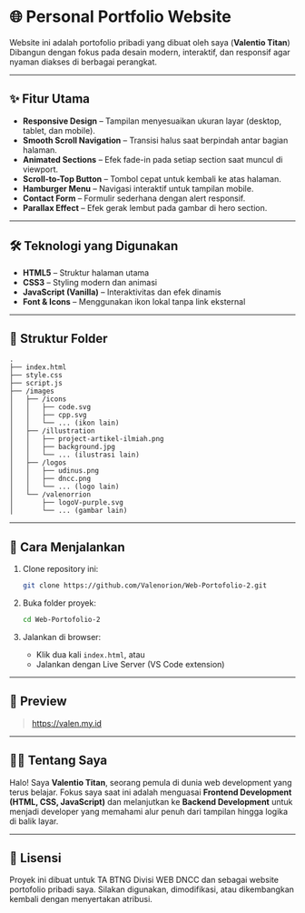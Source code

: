 # 🌐 Personal Portfolio Website

Website ini adalah portofolio pribadi yang dibuat oleh saya (**Valentio Titan**)
Dibangun dengan fokus pada desain modern, interaktif, dan responsif agar nyaman diakses di berbagai perangkat.

---

## ✨ Fitur Utama

* **Responsive Design** – Tampilan menyesuaikan ukuran layar (desktop, tablet, dan mobile).
* **Smooth Scroll Navigation** – Transisi halus saat berpindah antar bagian halaman.
* **Animated Sections** – Efek fade-in pada setiap section saat muncul di viewport.
* **Scroll-to-Top Button** – Tombol cepat untuk kembali ke atas halaman.
* **Hamburger Menu** – Navigasi interaktif untuk tampilan mobile.
* **Contact Form** – Formulir sederhana dengan alert responsif.
* **Parallax Effect** – Efek gerak lembut pada gambar di hero section.

---

## 🛠️ Teknologi yang Digunakan

* **HTML5** – Struktur halaman utama
* **CSS3** – Styling modern dan animasi
* **JavaScript (Vanilla)** – Interaktivitas dan efek dinamis
* **Font & Icons** – Menggunakan ikon lokal tanpa link eksternal

---

## 📁 Struktur Folder

```
.
├── index.html
├── style.css
├── script.js
├── /images
│   ├── /icons
│   │   ├── code.svg
│   │   ├── cpp.svg
│   │   └── ... (ikon lain)
│   ├── /illustration
│   │   ├── project-artikel-ilmiah.png
│   │   ├── background.jpg
│   │   └── ... (ilustrasi lain)
│   ├── /logos
│   │   ├── udinus.png
│   │   ├── dncc.png
│   │   └── ... (logo lain)
│   └── /valenorrion
│       ├── logoV-purple.svg
│       └── ... (gambar lain)
```

---

## 🚀 Cara Menjalankan

1. Clone repository ini:

   ```bash
   git clone https://github.com/Valenorion/Web-Portofolio-2.git
   ```
2. Buka folder proyek:

   ```bash
   cd Web-Portofolio-2
   ```
3. Jalankan di browser:

   * Klik dua kali `index.html`, atau
   * Jalankan dengan Live Server (VS Code extension)

---

## 📸 Preview

> https://valen.my.id

---

## 👨‍💻 Tentang Saya

Halo! Saya **Valentio Titan**, seorang pemula di dunia web development yang terus belajar.
Fokus saya saat ini adalah menguasai **Frontend Development (HTML, CSS, JavaScript)** dan melanjutkan ke **Backend Development** untuk menjadi developer yang memahami alur penuh dari tampilan hingga logika di balik layar.

---

## 📝 Lisensi

Proyek ini dibuat untuk TA BTNG Divisi WEB DNCC dan sebagai website portofolio pribadi saya.
Silakan digunakan, dimodifikasi, atau dikembangkan kembali dengan menyertakan atribusi.
